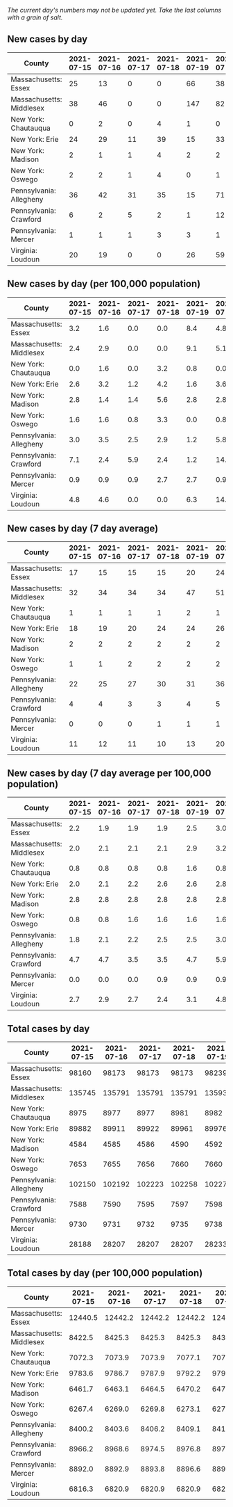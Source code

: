 _The current day's numbers may not be updated yet. Take the last columns with a grain of salt._
## New cases by day

| County | 2021-07-15 | 2021-07-16 | 2021-07-17 | 2021-07-18 | 2021-07-19 | 2021-07-20 | 2021-07-21 |
| --- | --- | --- | --- | --- | --- | --- | --- |
| Massachusetts: Essex | 25 | 13 | 0 | 0 | 66 | 38 |  |
| Massachusetts: Middlesex | 38 | 46 | 0 | 0 | 147 | 82 |  |
| New York: Chautauqua | 0 | 2 | 0 | 4 | 1 | 0 |  |
| New York: Erie | 24 | 29 | 11 | 39 | 15 | 33 |  |
| New York: Madison | 2 | 1 | 1 | 4 | 2 | 2 |  |
| New York: Oswego | 2 | 2 | 1 | 4 | 0 | 1 |  |
| Pennsylvania: Allegheny | 36 | 42 | 31 | 35 | 15 | 71 | 54 |
| Pennsylvania: Crawford | 6 | 2 | 5 | 2 | 1 | 12 | 2 |
| Pennsylvania: Mercer | 1 | 1 | 1 | 3 | 3 | 1 |  |
| Virginia: Loudoun | 20 | 19 | 0 | 0 | 26 | 59 | 23 |

## New cases by day (per 100,000 population)

| County | 2021-07-15 | 2021-07-16 | 2021-07-17 | 2021-07-18 | 2021-07-19 | 2021-07-20 | 2021-07-21 |
| --- | --- | --- | --- | --- | --- | --- | --- |
| Massachusetts: Essex | 3.2 | 1.6 | 0.0 | 0.0 | 8.4 | 4.8 |  |
| Massachusetts: Middlesex | 2.4 | 2.9 | 0.0 | 0.0 | 9.1 | 5.1 |  |
| New York: Chautauqua | 0.0 | 1.6 | 0.0 | 3.2 | 0.8 | 0.0 |  |
| New York: Erie | 2.6 | 3.2 | 1.2 | 4.2 | 1.6 | 3.6 |  |
| New York: Madison | 2.8 | 1.4 | 1.4 | 5.6 | 2.8 | 2.8 |  |
| New York: Oswego | 1.6 | 1.6 | 0.8 | 3.3 | 0.0 | 0.8 |  |
| Pennsylvania: Allegheny | 3.0 | 3.5 | 2.5 | 2.9 | 1.2 | 5.8 | 4.4 |
| Pennsylvania: Crawford | 7.1 | 2.4 | 5.9 | 2.4 | 1.2 | 14.2 | 2.4 |
| Pennsylvania: Mercer | 0.9 | 0.9 | 0.9 | 2.7 | 2.7 | 0.9 |  |
| Virginia: Loudoun | 4.8 | 4.6 | 0.0 | 0.0 | 6.3 | 14.3 | 5.6 |

## New cases by day (7 day average)

| County | 2021-07-15 | 2021-07-16 | 2021-07-17 | 2021-07-18 | 2021-07-19 | 2021-07-20 | 2021-07-21 |
| --- | --- | --- | --- | --- | --- | --- | --- |
| Massachusetts: Essex | 17 | 15 | 15 | 15 | 20 | 24 |  |
| Massachusetts: Middlesex | 32 | 34 | 34 | 34 | 47 | 51 |  |
| New York: Chautauqua | 1 | 1 | 1 | 1 | 2 | 1 |  |
| New York: Erie | 18 | 19 | 20 | 24 | 24 | 26 |  |
| New York: Madison | 2 | 2 | 2 | 2 | 2 | 2 |  |
| New York: Oswego | 1 | 1 | 2 | 2 | 2 | 2 |  |
| Pennsylvania: Allegheny | 22 | 25 | 27 | 30 | 31 | 36 | 41 |
| Pennsylvania: Crawford | 4 | 4 | 3 | 3 | 4 | 5 | 4 |
| Pennsylvania: Mercer | 0 | 0 | 0 | 1 | 1 | 1 |  |
| Virginia: Loudoun | 11 | 12 | 11 | 10 | 13 | 20 | 21 |

## New cases by day (7 day average per 100,000 population)

| County | 2021-07-15 | 2021-07-16 | 2021-07-17 | 2021-07-18 | 2021-07-19 | 2021-07-20 | 2021-07-21 |
| --- | --- | --- | --- | --- | --- | --- | --- |
| Massachusetts: Essex | 2.2 | 1.9 | 1.9 | 1.9 | 2.5 | 3.0 |  |
| Massachusetts: Middlesex | 2.0 | 2.1 | 2.1 | 2.1 | 2.9 | 3.2 |  |
| New York: Chautauqua | 0.8 | 0.8 | 0.8 | 0.8 | 1.6 | 0.8 |  |
| New York: Erie | 2.0 | 2.1 | 2.2 | 2.6 | 2.6 | 2.8 |  |
| New York: Madison | 2.8 | 2.8 | 2.8 | 2.8 | 2.8 | 2.8 |  |
| New York: Oswego | 0.8 | 0.8 | 1.6 | 1.6 | 1.6 | 1.6 |  |
| Pennsylvania: Allegheny | 1.8 | 2.1 | 2.2 | 2.5 | 2.5 | 3.0 | 3.4 |
| Pennsylvania: Crawford | 4.7 | 4.7 | 3.5 | 3.5 | 4.7 | 5.9 | 4.7 |
| Pennsylvania: Mercer | 0.0 | 0.0 | 0.0 | 0.9 | 0.9 | 0.9 |  |
| Virginia: Loudoun | 2.7 | 2.9 | 2.7 | 2.4 | 3.1 | 4.8 | 5.1 |

## Total cases by day

| County | 2021-07-15 | 2021-07-16 | 2021-07-17 | 2021-07-18 | 2021-07-19 | 2021-07-20 | 2021-07-21 |
| --- | --- | --- | --- | --- | --- | --- | --- |
| Massachusetts: Essex | 98160 | 98173 | 98173 | 98173 | 98239 | 98277 |  |
| Massachusetts: Middlesex | 135745 | 135791 | 135791 | 135791 | 135938 | 136020 |  |
| New York: Chautauqua | 8975 | 8977 | 8977 | 8981 | 8982 | 8982 |  |
| New York: Erie | 89882 | 89911 | 89922 | 89961 | 89976 | 90009 |  |
| New York: Madison | 4584 | 4585 | 4586 | 4590 | 4592 | 4594 |  |
| New York: Oswego | 7653 | 7655 | 7656 | 7660 | 7660 | 7661 |  |
| Pennsylvania: Allegheny | 102150 | 102192 | 102223 | 102258 | 102273 | 102344 | 102398 |
| Pennsylvania: Crawford | 7588 | 7590 | 7595 | 7597 | 7598 | 7610 | 7612 |
| Pennsylvania: Mercer | 9730 | 9731 | 9732 | 9735 | 9738 | 9739 |  |
| Virginia: Loudoun | 28188 | 28207 | 28207 | 28207 | 28233 | 28292 | 28315 |

## Total cases by day (per 100,000 population)

| County | 2021-07-15 | 2021-07-16 | 2021-07-17 | 2021-07-18 | 2021-07-19 | 2021-07-20 | 2021-07-21 |
| --- | --- | --- | --- | --- | --- | --- | --- |
| Massachusetts: Essex | 12440.5 | 12442.2 | 12442.2 | 12442.2 | 12450.5 | 12455.4 |  |
| Massachusetts: Middlesex | 8422.5 | 8425.3 | 8425.3 | 8425.3 | 8434.5 | 8439.5 |  |
| New York: Chautauqua | 7072.3 | 7073.9 | 7073.9 | 7077.1 | 7077.8 | 7077.8 |  |
| New York: Erie | 9783.6 | 9786.7 | 9787.9 | 9792.2 | 9793.8 | 9797.4 |  |
| New York: Madison | 6461.7 | 6463.1 | 6464.5 | 6470.2 | 6473.0 | 6475.8 |  |
| New York: Oswego | 6267.4 | 6269.0 | 6269.8 | 6273.1 | 6273.1 | 6273.9 |  |
| Pennsylvania: Allegheny | 8400.2 | 8403.6 | 8406.2 | 8409.1 | 8410.3 | 8416.1 | 8420.6 |
| Pennsylvania: Crawford | 8966.2 | 8968.6 | 8974.5 | 8976.8 | 8978.0 | 8992.2 | 8994.6 |
| Pennsylvania: Mercer | 8892.0 | 8892.9 | 8893.8 | 8896.6 | 8899.3 | 8900.2 |  |
| Virginia: Loudoun | 6816.3 | 6820.9 | 6820.9 | 6820.9 | 6827.2 | 6841.4 | 6847.0 |
